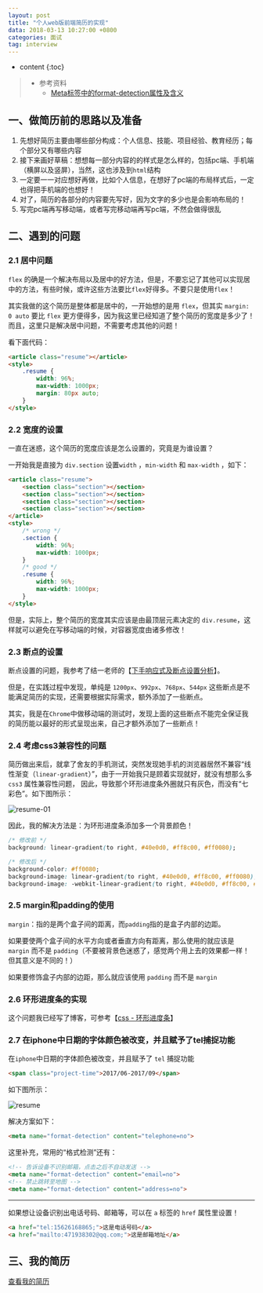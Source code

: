 ```yaml
---
layout: post
title: "个人web版前端简历的实现"
data: 2018-03-13 10:27:00 +0800
categories: 面试
tag: interview
---
```

* content
{:toc}

> * 参考资料
>   * [Meta标签中的format-detection属性及含义](https://www.2cto.com/kf/201611/567917.html)

<!-- more -->


## 一、做简历前的思路以及准备

1. 先想好简历主要由哪些部分构成：个人信息、技能、项目经验、教育经历；每个部分又有哪些内容
2. 接下来画好草稿：想想每一部分内容的的样式是怎么样的，包括pc端、手机端（横屏以及竖屏），当然，这也涉及到`html`结构
3. 一定要一一对应想好再做，比如个人信息，在想好了pc端的布局样式后，一定也得把手机端的也想好！
4. 对了，简历的各部分的内容要先写好，因为文字的多少也是会影响布局的！
5. 写完pc端再写移动端，或者写完移动端再写pc端，不然会做得很乱

## 二、遇到的问题

### 2.1 居中问题

`flex` 的确是一个解决布局以及居中的好方法，但是，不要忘记了其他可以实现居中的方法，有些时候，或许这些方法要比`flex`好得多。不要只是使用`flex`！

其实我做的这个简历是整体都是居中的，一开始想的是用 `flex`，但其实 `margin: 0 auto` 要比 `flex` 更方便得多，因为我这里已经知道了整个简历的宽度是多少了！
而且，这里只是解决居中问题，不需要考虑其他的问题！

看下面代码：

```html
<article class="resume"></article>
<style>
    .resume {
        width: 96%;
        max-width: 1000px;
        margin: 80px auto;
    }
</style>
```

### 2.2 宽度的设置

一直在迷惑，这个简历的宽度应该是怎么设置的，究竟是为谁设置？

一开始我是直接为 `div.section`  设置`width` ，`min-width` 和 `max-width` ，如下：

```html
<article class="resume">
    <section class="section"></section>
    <section class="section"></section>
    <section class="section"></section>
    <section class="section"></section>
</article>
<style>
    /* wrong */
    .section {
        width: 96%;
        max-width: 1000px;
    }
    /* good */
    .resume {
        width: 96%;
        max-width: 1000px;
    }
</style>
```

但是，实际上，整个简历的宽度其实应该是由最顶层元素决定的 `div.resume`，这样就可以避免在写移动端的时候，对容器宽度由诸多修改！

### 2.3 断点的设置

断点设置的问题，我参考了结一老师的【[下手响应式及断点设置分析](http://imweb.io/topic/56dff5121a5f05dc506430da)】。

但是，在实践过程中发现，单纯是 `1200px`、`992px`、`768px`、`544px` 这些断点是不能满足简历的实现，还需要根据实际需求，额外添加了一些断点。

其实，我是在`Chrome`中做移动端的测试时，发现上面的这些断点不能完全保证我的简历能以最好的形式呈现出来，自己才额外添加了一些断点！

### 2.4 考虑css3兼容性的问题

简历做出来后，就拿了舍友的手机测试，突然发现她手机的浏览器居然不兼容“线性渐变（`linear-gradient`）”，由于一开始我只是顾着实现就好，就没有想那么多`css3` 属性兼容性问题，
因此，导致那个环形进度条外圈就只有灰色，而没有“七彩色”。如下图所示：

![resume-01](/styles/images/resume/resume-01.jpg)

因此，我的解决方法是：为环形进度条添加多一个背景颜色！

```css
/* 修改前 */
background: linear-gradient(to right, #40e0d0, #ff8c00, #ff0080);

/* 修改后 */
background-color: #ff0080;
background-image: linear-gradient(to right, #40e0d0, #ff8c00, #ff0080);
background-image: -webkit-linear-gradient(to right, #40e0d0, #ff8c00, #ff0080);
```

### 2.5 margin和padding的使用

`margin`：指的是两个盒子间的距离，而`padding`指的是盒子内部的边距。

如果要使两个盒子间的水平方向或者垂直方向有距离，那么使用的就应该是 `margin` 而不是 `padding`（不要被背景色迷惑了，感觉两个用上去的效果都一样！但其意义是不同的！）

如果要修饰盒子内部的边距，那么就应该使用 `padding` 而不是 `margin`

### 2.6 环形进度条的实现

这个问题我已经写了博客，可参考【[css - 环形进度条](http://www.jmazm.com/2018/03/12/css-circle-progress/)】

### 2.7 在iphone中日期的字体颜色被改变，并且赋予了tel捕捉功能

在`iphone`中日期的字体颜色被改变，并且赋予了 `tel` 捕捉功能

```html
<span class="project-time">2017/06-2017/09</span>
```

如下图所示：

![resume](/styles/images/resume/resume-02.jpg)

解决方案如下：

```html
<meta name="format-detection" content="telephone=no">
```

这里补充，常用的“格式检测”还有：

```html
<!-- 告诉设备不识别邮箱，点击之后不自动发送 -->
<meta name="format-detection" content="email=no">
<!-- 禁止跳转至地图 -->
<meta name="format-detection" content="address=no">
```

---

如果想让设备识别出电话号码、邮箱等，可以在 `a` 标签的 `href` 属性里设置！

```html
<a href="tel:15626168865;">这是电话号码</a>
<a href="mailto:471938302@qq.com;">这是邮箱地址</a>
```

## 三、我的简历

[查看我的简历](/effects/demo/resume/v3/index.html)


